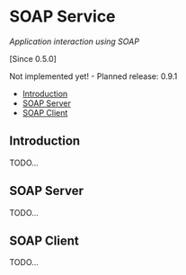 # SOAP Service

_Application interaction using SOAP_

[Since 0.5.0]

<i class="fa fa-wrench fa-2x" aria-hidden="true"></i> Not implemented yet! - Planned release: 0.9.1

- [Introduction](#introduction)
- [SOAP Server](#server)
- [SOAP Client](#client)

<a name="introduction"></a>
## Introduction

TODO...

<a name="server"></a>
## SOAP Server

TODO...

<a name="client"></a>
## SOAP Client

TODO...

